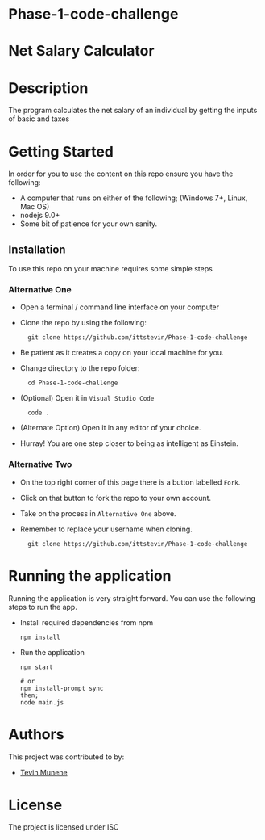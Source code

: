 # Phase-1-code-challenge
# Net Salary Calculator 

# Description
The program calculates the net salary of an individual by getting the inputs of basic and taxes


# Getting Started
In order for you to use the content on this repo ensure you have the following:

- A computer that runs on either of the following; (Windows 7+, Linux, Mac OS)
- nodejs 9.0+
- Some bit of patience for your own sanity.

## Installation

To use this repo on your machine requires some simple steps

### Alternative One

- Open a terminal / command line interface on your computer
- Clone the repo by using the following:

        git clone https://github.com/ittstevin/Phase-1-code-challenge

- Be patient as it creates a copy on your local machine for you.
- Change directory to the repo folder:

        cd Phase-1-code-challenge

- (Optional) Open it in ``Visual Studio Code``

        code .

- (Alternate Option) Open it in any editor of your choice.
- Hurray! You are one step closer to being as intelligent as Einstein.

### Alternative Two

- On the top right corner of this page there is a button labelled ``Fork``.
- Click on that button to fork the repo to your own account.
- Take on the process in ``Alternative One`` above.
- Remember to replace your username when cloning.

        git clone https://github.com/ittstevin/Phase-1-code-challenge


# Running the application

Running the application is very straight forward. You can use the following steps to run the app.

- Install required dependencies from npm

      npm install
- Run the application

      npm start

      # or
      npm install-prompt sync
      then;
      node main.js

# Authors
This project was contributed to by:
- [Tevin Munene](https://github.com/ittstevin/)

# License
The project is licensed under ISC





